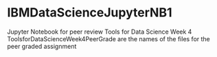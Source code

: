# IBMDataScienceJupyterNB1
Jupyter Notebook for peer review Tools for Data Science Week 4
ToolsforDataScienceWeek4PeerGrade are the names of the files for the peer graded assignment
